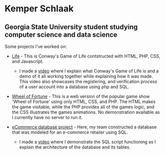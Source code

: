 # Kemper Schlaak
## Georgia State University student studying computer science and data science

Some projects I've worked on:



- [Life](life/life.html) - This is Conway's Game of Life contstructed with HTML, PHP, CSS, and Javascript. 

  - I made a [video](https://www.youtube.com/watch?v=6erkLc7cwDs&t=16s) where I explain what Conway's Game of Life is and a demo of it all working together while explaining how it was made. This video also showcases the registering, and verification process of a user account into a database using php and SQL. 

- [Wheel of Fortune](https://github.com/kschlaak1/kschlaak1.github.io/tree/master/wheel_of_fortune) - This is a web version of the popular game show 'Wheel of Fortune' using only HTML, CSS, and PHP. The HTML makes the game visitable, while the PHP provides all of the games logic, and the CSS illustrates the games animations. No demonstration available as I currently have no server to run it.

- [eCommerce database project](https://github.com/kschlaak1/kschlaak1.github.io/tree/master/eCommerceDB) - Here, my team constructed a database that was modeled for an e-commerce retailer using SQL.

  - I made a [video](https://youtu.be/qb9ZS0wzS9k) where I demonstrate the SQL script functioning as I explain the architecture of the database and its tables.
